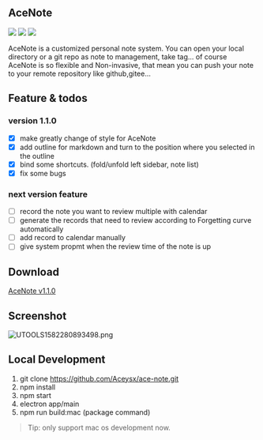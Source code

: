 ## AceNote
![](https://img.shields.io/badge/Build-pass-green.svg)
![](https://img.shields.io/badge/Platform-mac-default.svg)
![](https://img.shields.io/badge/License-MIT-blue.svg)

AceNote is a customized personal note system. You can open your local directory or a git repo as note to management, take tag...  of course AceNote is so flexible and Non-invasive, that mean you can push your note to your remote repository like github,gitee...

## Feature & todos
### version 1.1.0
- [x] make greatly change of style for AceNote
- [x] add outline for markdown and turn to the position where you selected in the outline
- [x] bind some shortcuts. (fold/unfold left sidebar, note list)
- [x] fix some bugs

### next version feature
- [ ] record the note you want to review multiple with calendar
- [ ] generate the records that need to review according to Forgetting curve automatically
- [ ] add record to calendar manually
- [ ] give system propmt when the review time of the note is up

## Download
[AceNote v1.1.0](https://github.com/Aceysx/ace-note/releases)

## Screenshot
![UTOOLS1582280893498.png](https://user-gold-cdn.xitu.io/2020/2/21/170674a6a1220a06?w=3000&h=1874&f=png&s=403966)

## Local Development
1. git clone https://github.com/Aceysx/ace-note.git
2. npm install
3. npm start
4. electron app/main
5. npm run build:mac (package command)

> Tip: only support mac os development now.

